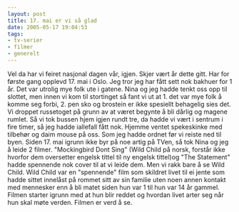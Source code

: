 ```yaml
---
layout: post
title: 17. mai er vi så glad
date: 2005-05-17 19:04:53
tags: 
- tv-serier
- filmer
- generelt
---
```

Vel da har vi feiret nasjonal dagen vår, igjen. Skjer vært år dette gitt. Har for første gang opplevd 17. mai i Oslo. Jeg tror jeg har fått sett nok bakhuer for 1 år. Det var utrolig mye folk ute i gatene. Nina og jeg hadde tenkt oss opp til slottet, men innen vi kom til stortinget så fant vi ut at 1. det var mye folk å komme seg forbi, 2. pen sko og brostein er ikke spesiellt behagelig sies det. Vi droppet russetoget på grunn av at været begynte å bli dårlig og magene rumlet. Så vi tok bussen hjem igjen rundt tre, da hadde vi vært i sentrum i fire timer, så jeg hadde iallefall fått nok. Hjemme ventet spekeskinke med tilbehør og daim mouse på oss. Som jeg hadde ordnet før vi reiste ned til byen. Siden 17. mai igrunn ikke byr på noe artig på TVen, så tok Nina og jeg å leide 2 filmer. "Mockingbird Dont Sing" (Wild Child på norsk, forstår ikke hvorfor dem oversetter engelsk tittel til ny engelsk tittel)og "The Statement" hadde spennende nok cover til at vi leide dem. Men vi rakk bare å se Wild Child. Wild Child var en "spennende" film som skildret livet til ei jente som hadde sittet innelåst på rommet sitt av sin familie uten noen annen kontakt med mennesker enn å bli matet siden hun var 1 til hun var 14 år gammel. Filmen starter igrunn med at hun blir reddet og hvordan livet arter seg når hun skal møte verden. Filmen er verd å se.